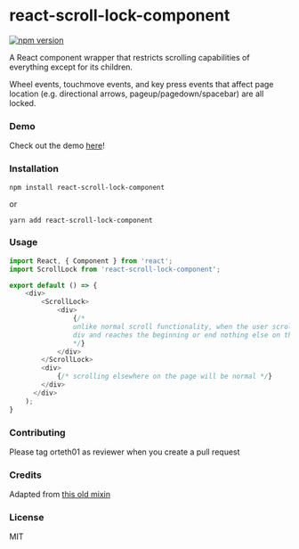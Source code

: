 # react-scroll-lock-component
[![npm version](https://badge.fury.io/js/react-scroll-lock-component.svg)](https://badge.fury.io/js/react-scroll-lock-component)

A React component wrapper that restricts scrolling capabilities of everything except for its children. 

Wheel events, touchmove events, and key press events that affect page location (e.g. directional arrows, pageup/pagedown/spacebar) are all locked.

### Demo
Check out the demo [here](https://orteth01.github.io/react-scroll-lock-component-demo)!

### Installation
```
npm install react-scroll-lock-component
```
or 
```
yarn add react-scroll-lock-component
```

### Usage
```js
import React, { Component } from 'react';
import ScrollLock from 'react-scroll-lock-component';

export default () => {
    <div>
        <ScrollLock>
            <div> 
                {/*
                unlike normal scroll functionality, when the user scrolls this
                div and reaches the beginning or end nothing else on the page will scroll
                */}
            </div>
        </ScrollLock>
        <div>
            {/* scrolling elsewhere on the page will be normal */}
        </div>
      </div>
    );
}
```

### Contributing
Please tag orteth01 as reviewer when you create a pull request

### Credits
Adapted from [this old mixin](http://codepen.io/somethingkindawierd/post/react-mixin-scroll-lock)

### License
MIT
